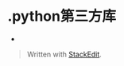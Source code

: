 
# .python第三方库

+ 

> Written with [StackEdit](https://stackedit.io/).
<!--stackedit_data:
eyJoaXN0b3J5IjpbMjcxODkyMjk1LDczMDk5ODExNl19
-->